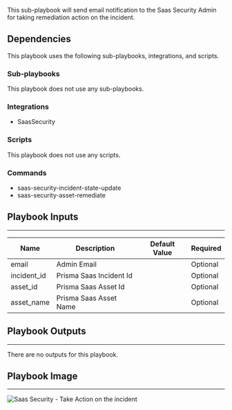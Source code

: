 This sub-playbook will send email notification to the Saas Security Admin for taking remediation action on the incident.

## Dependencies
This playbook uses the following sub-playbooks, integrations, and scripts.

### Sub-playbooks
This playbook does not use any sub-playbooks.

### Integrations
* SaasSecurity

### Scripts
This playbook does not use any scripts.

### Commands
* saas-security-incident-state-update
* saas-security-asset-remediate

## Playbook Inputs
---

| **Name** | **Description** | **Default Value** | **Required** |
| --- | --- | --- | --- |
| email | Admin Email |  | Optional |
| incident_id | Prisma Saas Incident Id |  | Optional |
| asset_id | Prisma Saas Asset Id |  | Optional |
| asset_name | Prisma Saas Asset Name |  | Optional |

## Playbook Outputs
---
There are no outputs for this playbook.

## Playbook Image
---
![Saas Security - Take Action on the incident](../../doc_files/Take_Action_on_the_Incident_Playbook.png/n)
